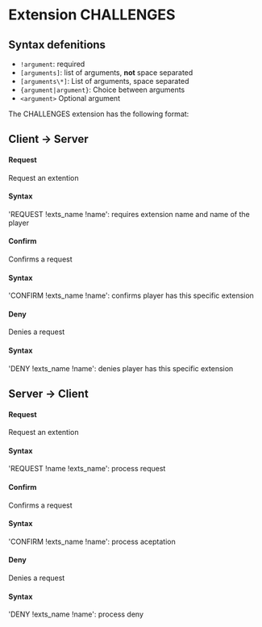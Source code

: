 # Extension CHALLENGES

## Syntax defenitions

- `!argument`: required
- `[arguments]`: list of arguments, __not__ space separated
- `[arguments\*]`: List of arguments, space separated
- `{argument|argument}`: Choice between arguments
- `<argument>` Optional argument


The CHALLENGES extension has the following format:


## Client -> Server

#### Request

Request an extention

#### Syntax

'REQUEST !exts_name !name': requires extension name and name of the player


#### Confirm

Confirms a request

#### Syntax

'CONFIRM !exts_name !name': confirms player has this specific extension

#### Deny

Denies a request

#### Syntax

'DENY !exts_name !name': denies player has this specific extension



## Server -> Client

#### Request

Request an extention

#### Syntax

'REQUEST !name !exts_name': process request

#### Confirm

Confirms a request

#### Syntax

'CONFIRM !exts_name !name': process aceptation

#### Deny

Denies a request

#### Syntax

'DENY !exts_name !name': process deny

